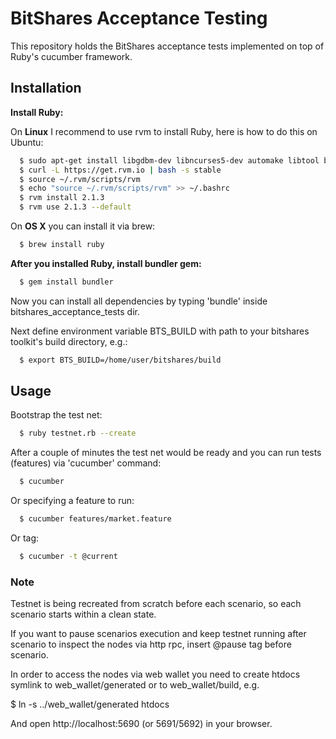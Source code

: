 # BitShares Acceptance Testing

This repository holds the BitShares acceptance tests implemented on top of Ruby's cucumber framework.


## Installation

**Install Ruby:**

On **Linux** I recommend to use rvm to install Ruby, here is how to do this on Ubuntu:

``` bash
  $ sudo apt-get install libgdbm-dev libncurses5-dev automake libtool bison libffi-dev curl
  $ curl -L https://get.rvm.io | bash -s stable
  $ source ~/.rvm/scripts/rvm
  $ echo "source ~/.rvm/scripts/rvm" >> ~/.bashrc
  $ rvm install 2.1.3
  $ rvm use 2.1.3 --default
```

On **OS X** you can install it via brew:
```bash
  $ brew install ruby
```

  
**After you installed Ruby, install bundler gem:**
```bash
  $ gem install bundler
```

Now you can install all dependencies by typing 'bundle' inside bitshares_acceptance_tests dir.
 
Next define environment variable BTS_BUILD with path to your bitshares toolkit's build directory, e.g.:
```bash
  $ export BTS_BUILD=/home/user/bitshares/build
```
  
## Usage
  
Bootstrap the test net:
```bash
  $ ruby testnet.rb --create
```
  
After a couple of minutes the test net would be ready and you can run tests (features) via 'cucumber' command:
```bash
  $ cucumber
```  
Or specifying a feature to run:
```bash
  $ cucumber features/market.feature
```  
Or tag:
```bash
  $ cucumber -t @current
```

### Note

Testnet is being recreated from scratch before each scenario, so each scenario starts within a clean state.
  
If you want to pause scenarios execution and keep testnet running after scenario to inspect the nodes via http rpc, insert @pause tag before scenario.

In order to access the nodes via web wallet you need to create htdocs symlink to web_wallet/generated or to web_wallet/build, e.g. 

  $ ln -s ../web_wallet/generated htdocs
  
And open http://localhost:5690 (or 5691/5692) in your browser.

